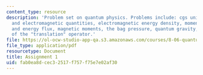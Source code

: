 ```yaml
---
content_type: resource
description: 'Problem set on quantum physics. Problems include: cgs units for mechanical
  and electromagnetic quantities, electromagnetic energy density, momentum density
  and energy flux, magnetic moments, the bag pressure, quantum gravity, and eigenstates
  of the "translation" operator.'
file: https://ol-ocw-studio-app-qa.s3.amazonaws.com/courses/8-06-quantum-physics-iii-spring-2005/fab0ea8dcec32517f757f75e7e02af30_ps1.pdf
file_type: application/pdf
resourcetype: Document
title: Assignment 1
uid: fab0ea8d-cec3-2517-f757-f75e7e02af30
---
```

